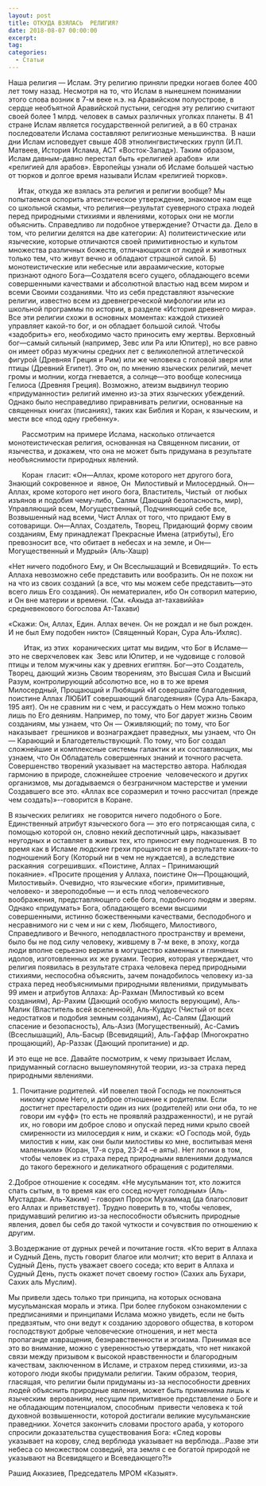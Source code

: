```yaml
---
layout: post
title: ОТКУДА ВЗЯЛАСЬ  РЕЛИГИЯ?
date: 2018-08-07 00:00:00
excerpt:
tag:
categories:
  - Статьи
---
```


Наша религия — Ислам. Эту религию приняли предки ногаев более 400 лет тому назад. Несмотря на то, что Ислам в нынешнем понимании этого слова возник в 7-м веке н.э. на Аравийском полуострове, в сердце необъятной Аравийской пустыни, сегодня эту религию считают своей более 1 млрд. человек в самых различных уголках планеты. В 41 стране Ислам является государственной религией, а в 60 странах последователи Ислама составляют религиозные меньшинства.&nbsp; В наши дни Ислам исповедует свыше 408 этнолингвистических групп (И.П. Матвеев, История Ислама, АСТ &laquo;Восток-Запад&raquo;). Таким образом, Ислам давным-давно перестал быть &laquo;религией арабов&raquo; &nbsp;или&nbsp; &laquo;религией для арабов&raquo;. Европейцы узнали об Исламе большей частью от тюрков и долгое время называли Ислам &laquo;религией тюрков&raquo;.

&nbsp; &nbsp; &nbsp;Итак, откуда же взялась эта религия и религии вообще? Мы попытаемся оспорить атеистическое утверждение, знакомое нам еще со школьной скамьи, что религия—результат суеверного страха людей перед природными стихиями и явлениями, которых они не могли объяснить. Справедливо ли подобное утверждение? Отчасти да. Дело в том, что религии делятся на две категории: А) политеистические или языческие, которые отличаются своей примитивностью и культом множества различных божеств, отличающихся от людей и животных только тем, что живут вечно и обладают страшной силой. Б) монотеистические или небесные или авраамические, которые признают одного Бога—Создателя всего сущего, обладающего всеми совершенными качествами и абсолютной властью над всем миром и всеми Своими созданиями. Что из себя представляют языческие религии, известно всем из древнегреческой мифологии или из школьной программы по истории, в разделе &laquo;История древнего мира&raquo;. Все эти религии схожи в основных моментах: каждой стихией управляет какой-то бог, и он обладает большой силой. Чтобы &laquo;задобрить&raquo; его, необходимо часто приносить ему жертвы. Верховный бог—самый сильный (например, Зевс или Ра или Юпитер), но все равно он имеет образ мужчины средних лет с великолепной атлетической фигурой (Древняя Греция и Рим) или же человека с головой зверя или птицы (Древний Египет). Это он, по мнению языческих религий, мечет громы и молнии, когда гневается, а солнце—это вообще колесница Гелиоса (Древняя Греция). Возможно, атеизм выдвинул теорию &laquo;придуманности&raquo; религий именно из-за этих языческих убеждений. Однако было несправедливо приравнивать религии, основанные на священных книгах (писаниях), таких как Библия и Коран, к языческим, и мести все &laquo;под одну гребенку&raquo;.

&nbsp; &nbsp; &nbsp;&nbsp; Рассмотрим на примере Ислама, насколько отличается монотеистическая религия, основанная на Священном писании, от язычества, и докажем, что она не может быть придумана в результате необъяснимости природных явлений.

&nbsp; &nbsp; &nbsp;&nbsp; Коран&nbsp; гласит: &laquo;Он—Аллах, кроме которого нет другого бога, Знающий сокровенное и&nbsp; явное, Он&nbsp; Милостивый и Милосердный. Он—Аллах, кроме которого нет иного бога, Властитель, Чистый&nbsp; от любых изъянов и подобия чему-либо, Салям (Дающий безопасность, мир), Управляющий всем, Могущественный, Подчиняющий себе все, Возвышенный над всеми, Чист Аллах от того, что придают Ему в сотоварищи. Он—Аллах, Создатель, Творец, Придающий форму своим созданиям, Ему принадлежат Прекрасные Имена (атрибуты), Его превозносит все, что обитает в небесах и на земле, и Он—Могущественный и Мудрый&raquo; (Аль-Хашр)

&laquo;Нет ничего подобного Ему, и Он Всеслышащий и Всевидящий&raquo;. То есть Аллаха невозможно себе представить или вообразить. Он не похож ни на что из своих созданий (а все, что мы можем себе представить—это всего лишь Его создания). Он нематериален, ибо Он сотворил материю, и Он вне материи и времени. (См. &laquo;Акыда ат-тахавиййа&raquo; средневекового богослова Ат-Тахави)

&laquo;Скажи: Он, Аллах, Един. Аллах вечен. Он не рождал и не был рожден. И не был Ему подобен никто&raquo; (Священный Коран, Сура Аль-Ихляс).

&nbsp; &nbsp; &nbsp; &nbsp; Итак, из этих&nbsp; коранических цитат мы видим, что Бог в Исламе—это не сверхчеловек как&nbsp; Зевс или Юпитер, и не чудовище с головой птицы и телом мужчины как у древних египтян. Бог—это Создатель, Творец, дающий жизнь Своим творениям, это Высшая Сила и Высший Разум, контролирующий абсолютно все, но в то же время Милосердный, Прощающий и Любящий &laquo;И совершайте благодеяния, поистине Аллах ЛЮБИТ совершающий благодеяния&raquo; (Сура Аль-Бакара, 195 аят). Он не сравним ни с чем, и рассуждать о Нем можно только лишь по Его деяниям. Например, по тому, что Бог дарует жизнь Своим созданиям, мы узнаем, что Он — Оживляющий; по тому, что Бог наказывает&nbsp; грешников и вознаграждает праведных, мы узнаем, что Он — Карающий и Благодетельствующий. По тому, что Бог создал&nbsp; сложнейшие и комплексные системы галактик и их составляющих, мы узнаем, что Он Обладатель совершенных знаний и точного расчета. Совершенство творений указывает на мастерство автора. Наблюдая гармонию в природе, сложнейшее строение&nbsp; человеческого и других организмов, мы догадываемся о безграничном мастерстве и умении Создавшего все это. &laquo;Аллах все соразмерил и точно рассчитал (прежде чем создать)&raquo;--говорится в Коране.

В языческих религиях&nbsp; не говорится ничего подобного о Боге. Единственный атрибут языческого бога — это его потрясающая сила, с помощью которой он, словно некий деспотичный царь, наказывает неугодных и оставляет в живых тех, кто приносит ему подношения. В то время как в Исламе людские грехи прощаются не в результате каких-то подношений Богу (Который ни в чем не нуждается), а вследствие&nbsp; раскаяния&nbsp; согрешивших. &laquo;Поистине, Аллах – Принимающий покаяние&raquo;. &laquo;Просите прощения у Аллаха, поистине Он—Прощающий, Милостивый&raquo;. Очевидно, что языческие &laquo;боги&raquo;, примитивные, человеко- и звероподобные — и есть плод человеческого воображения, представляющего себе бога, подобного людям и зверям. Однако &laquo;придумать&raquo; Бога, обладающего всеми высшими совершенными, истинно божественными качествами, бесподобного и несравнимого ни с чем и ни с кем, Любящего, Милостивого, Справедливого и Вечного, неподвластного пространству и времени, было бы не под силу человеку, жившему в 7-м веке, в эпоху, когда люди вполне серьезно верили в могущество каменных и глиняных идолов, изготовленных их же руками. Теория, которая утверждает, что религия появилась в результате страха человека перед природными стихиями, неспособна объяснить, зачем понадобилось человеку из-за страха перед необъяснимыми природными явлениями, придумывать 99 имен и атрибутов Аллаха: Ар-Рахман (Милостивый ко всем созданиям), Ар-Рахим (Дающий особую милость верующим), Аль-Малик (Властитель всей вселенной), Аль-Куддус (Чистый от всех недостатков и подобия земным созданиям), Ас-Салям (Дающий спасение и безопасность), Аль-Азиз (Могущественный), Ас-Самиъ (Всеслышащий), Аль-Басыр (Всевидящий), Аль-Гаффар (Многократно прощающий), Ар-Раззак (Дающий пропитание) и др.

И это еще не все. Давайте посмотрим, к чему призывает Ислам, придуманный согласно вышеупомянутой теории, из-за страха перед природными явлениями.

1. Почитание родителей. &laquo;И повелел твой Господь не поклоняться никому кроме Него, и доброе отношение к родителям. Если достигнет престарелости один из них (родителей) или они оба, то не говори им &laquo;уфф&raquo; (то есть не проявляй раздраженности), и не ругай их, но говори им доброе слово и опускай перед ними крыло своей смиренности из милосердия к ним, и скажи: &laquo;О Господь мой, будь милостив к ним, как они были милостивы ко мне, воспитывая меня маленьким&raquo; (Коран, 17-я сура, 23-24 –е аяты). Нет логики в том, чтобы человек из страха перед природными явлениями додумался до такого бережного и деликатного обращения с родителями.

2.Доброе отношение к соседям. &laquo;Не мусульманин тот, кто ложится спать сытым, в то время как его сосед ночует голодным&raquo; (Аль-Мустадрак. Аль-Хаким) – говорил Пророк Мухаммад (да благословит его Аллах и приветствует). Трудно поверить в то, чтобы человек, придумавший религию из-за неспособности объяснить природные явления, довел бы себя до такой чуткости и сочувствия по отношению к другим.

3.Воздержание от дурных речей и почитание гостя. &laquo;Кто верит в Аллаха и Судный День, пусть говорит благое или молчит; кто верит в Аллаха и Судный День, пусть уважает своего соседа; кто верит в Аллаха и Судный День, пусть окажет почет своему гостю&raquo; (Сахих аль Бухари, Сахих аль Муслим).

Мы привели здесь только три принципа, на которых основана мусульманская мораль и этика. При более глубоком ознакомлении с предписаниями и принципами Ислама можно увидеть, если не быть предвзятым, что они ведут к созданию здорового общества, в котором господствуют добрые человеческие отношения, и нет места пропаганде извращения, безнравственности и эгоизма. Принимая все это во внимание, можно с уверенностью утверждать, что нет никакой связи между призывом к высокой нравственности и благородным качествам, заключенном в Исламе, и страхом перед стихиями, из-за которого люди якобы придумали религии. Таким образом, теория, гласящая, что религии были придуманы из-за неспособности древних людей объяснить природные явления, может быть применима лишь к языческим&nbsp; верованиям, несущим примитивное представление о Боге и не обладающим потенциалом, способным&nbsp; привести человека к той духовной возвышенности, которой достигали великие мусульманские праведники. Хочется закончить словами простого араба, у которого спросили доказательства существования Бога: &laquo;След коровы указывает на корову, след верблюда указывает на верблюда…Разве эти небеса со множеством созведий, эта земля с ее богатой природой не указывают на Всевидящего и Всеведающего?!&raquo;

Рашид Акказиев, Председатель МРОМ &laquo;Казыят&raquo;.